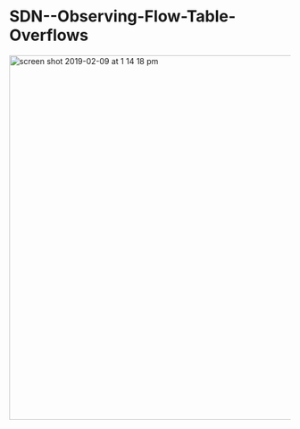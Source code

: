 # SDN--Observing-Flow-Table-Overflows

<img width="654" alt="screen shot 2019-02-09 at 1 14 18 pm" src="https://user-images.githubusercontent.com/45272824/52524601-b23dde80-2c6c-11e9-89cb-79e1fd127ffc.png">

